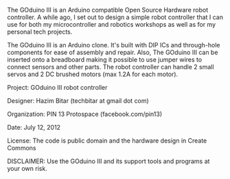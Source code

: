 

The GOduino III is an Arduino compatible Open Source Hardware robot controller. A while ago, I set out to design a simple robot controller that I can use for both my microcontroller and robotics workshops as well as for my personal tech projects. 

The GOduino III is an Arduino clone. It's built with DIP ICs and through-hole components for ease of assembly and repair.  Also, The GOduino III can be inserted onto a breadboard making it possible to use jumper wires to connect sensors and other parts. The robot controller can handle 2 small servos and 2 DC brushed motors (max 1.2A for each motor).

Project: GOduino III robot controller

Designer: Hazim Bitar (techbitar at gmail dot com) 

Organization: PIN 13 Protospace (facebook.com/pin13)


Date: July 12, 2012

License: The code is public domain and the hardware design in Create Commons 

DISCLAIMER: Use the GOduino III and its support tools and programs at your own risk. 
